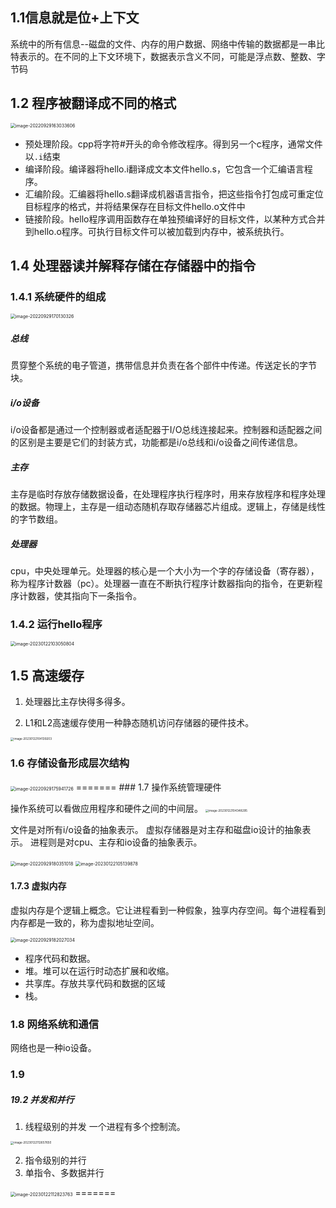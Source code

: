 ## 1.1信息就是位+上下文

系统中的所有信息--磁盘的文件、内存的用户数据、网络中传输的数据都是一串比特表示的。在不同的上下文环境下，数据表示含义不同，可能是浮点数、整数、字节码

## 1.2 程序被翻译成不同的格式 

<img src="/Users/wangfusheng/Documents/notes/操作系统/csapp/.assets/image-20220929163033606.png" alt="image-20220929163033606" style="zoom:50%;" /> 


+ 预处理阶段。cpp将字符#开头的命令修改程序。得到另一个c程序，通常文件以`.i`结束
+ 编译阶段。编译器将hello.i翻译成文本文件hello.s，它包含一个汇编语言程序。
+ 汇编阶段。汇编器将hello.s翻译成机器语言指令，把这些指令打包成可重定位目标程序的格式，并将结果保存在目标文件hello.o文件中
+ 链接阶段。hello程序调用函数存在单独预编译好的目标文件，以某种方式合并到hello.o程序。可执行目标文件可以被加载到内存中，被系统执行。
## 1.4 处理器读并解释存储在存储器中的指令

### 1.4.1 系统硬件的组成

<img src="/Users/wangfusheng/Documents/notes/操作系统/csapp/.assets/image-20220929170130326-4442091.png" alt="image-20220929170130326" style="zoom: 50%;" />  

##### 总线

贯穿整个系统的电子管道，携带信息并负责在各个部件中传递。传送定长的字节块。

##### i/o设备

i/o设备都是通过一个控制器或者适配器于I/O总线连接起来。控制器和适配器之间的区别是主要是它们的封装方式，功能都是i/o总线和i/o设备之间传递信息。

##### 主存

主存是临时存放存储数据设备，在处理程序执行程序时，用来存放程序和程序处理的数据。物理上，主存是一组动态随机存取存储器芯片组成。逻辑上，存储是线性的字节数组。

##### 处理器

cpu，中央处理单元。处理器的核心是一个大小为一个字的存储设备（寄存器），称为程序计数器（pc）。处理器一直在不断执行程序计数器指向的指令，在更新程序计数器，使其指向下一条指令。

### 1.4.2 运行hello程序

<img src="/Users/wangfusheng/Documents/notes/操作系统/csapp/.assets/image-20230122103050804.png" alt="image-20230122103050804" style="zoom: 50%;" />  



## 1.5 高速缓存

1. 处理器比主存快得多得多。

2. L1和L2高速缓存使用一种静态随机访问存储器的硬件技术。

<img src="/Users/wangfusheng/Documents/notes/操作系统/csapp/.assets/image-20230122104139203.png" alt="image-20230122104139203" style="zoom:33%;" /> 

### 1.6  存储设备形成层次结构

<img src="/Users/wangfusheng/Documents/notes/操作系统/csapp/.assets/image-20220929175941726-4445582.png" alt="image-20220929175941726" style="zoom: 50%;" />  
=======
### 1.7 操作系统管理硬件

操作系统可以看做应用程序和硬件之间的中间层。
<img src="/Users/wangfusheng/Documents/notes/操作系统/csapp/.assets/image-20230122104348295.png" alt="image-20230122104348295" style="zoom:33%;" />

文件是对所有i/o设备的抽象表示。
虚拟存储器是对主存和磁盘io设计的抽象表示。
进程则是对cpu、主存和io设备的抽象表示。

<img src="/Users/wangfusheng/Documents/notes/操作系统/csapp/.assets/image-20220929180351018-4445832.png" alt="image-20220929180351018" style="zoom: 50%;" /> 
<img src="/Users/wangfusheng/Documents/notes/操作系统/csapp/.assets/image-20230122105139878.png" alt="image-20230122105139878" style="zoom:50%;" /> 

#### 1.7.3 虚拟内存

虚拟内存是个逻辑上概念。它让进程看到一种假象，独享内存空间。每个进程看到内存都是一致的，称为虚拟地址空间。

<img src="/Users/wangfusheng/Documents/notes/操作系统/csapp/.assets/image-20220929182027034-4446828.png" alt="image-20220929182027034" style="zoom:50%;" /> 

+ 程序代码和数据。
+ 堆。堆可以在运行时动态扩展和收缩。
+ 共享库。存放共享代码和数据的区域
+ 栈。



### 1.8  网络系统和通信

网络也是一种io设备。

### 1.9 

##### 19.2 并发和并行

1. 线程级别的并发
   一个进程有多个控制流。

<img src="/Users/wangfusheng/Documents/notes/操作系统/csapp/.assets/image-20230122112657650.png" alt="image-20230122112657650" style="zoom:33%;" /> 

2. 指令级别的并行
3. 单指令、多数据并行

<img src="/Users/wangfusheng/Documents/notes/操作系统/csapp/.assets/image-20230122112823763.png" alt="image-20230122112823763" style="zoom:50%;" /> 
=======
